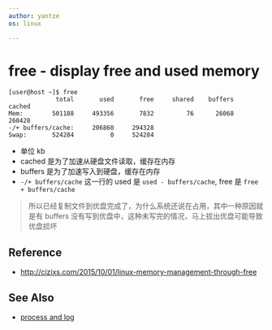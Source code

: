 ```yaml
---
author: yantze
os: linux

---
```


# free - display free and used memory


```
[user@host ~]$ free
             total       used       free     shared    buffers     cached
Mem:        501188     493356       7832         76      26068     260428
-/+ buffers/cache:     206860     294328
Swap:       524284          0     524284
```

- 单位 kb
- cached 是为了加速从硬盘文件读取，缓存在内存
- buffers  是为了加速写入到硬盘，缓存在内存
- `-/+ buffers/cache` 这一行的 used 是 `used - buffers/cache`, free 是 `free + buffers/cache`


> 所以已经复制文件到优盘完成了，为什么系统还说在占用，其中一种原因就是有 buffers 没有写到优盘中，这种未写完的情况，马上拔出优盘可能导致优盘损坏


## Reference
- http://cizixs.com/2015/10/01/linux-memory-management-through-free

## See Also
- [process and log](/process_and_log.md)
